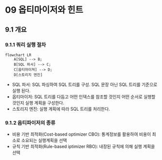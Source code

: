 # 09 옵티마이저와 힌트

## 9.1 개요

### 9.1.1 쿼리 실행 절차

```mermaid
flowchart LR
    A[SQL] --> B;
    B[SQL 파서] --> C;
    C[옵티마이져] --> D;
    D[스토리지 엔진]
```

- SQL 파서: SQL 파싱하여 SQL 트리를 구성. SQL 문장 아닌 SQL 트리를 기준으로 실행 된다.
- 옵티마이저: SQL 트리를 다듬고 어떤 인덱스를 참조할 것인지 어떤 순서로 실행할 것인지 실행 계획을 구성한다.
- 스토리지 엔진: 실행 계획에 따라 SQL 트리를 처리한다.

### 9.1.2 옵티파이저의 종류
- 비용 기반 최적화(Cost-based optimizer CBO): 통계정보를 활용하여 비용이 최소로 소요되는 실행계획을 선택
- 규칙 기반 최적화(Rule-based iptimizer RBO): 내장된 규칙에 의해 실행 계획을 선택
